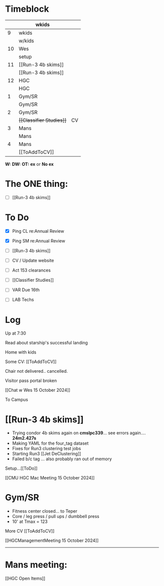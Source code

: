 # Timeblock

|     | wkids                      |     |
| --- | -------------------------- | --- |
| 9   | wkids                      |     |
|     | w/kids                     |     |
| 10  | Wes                        |     |
|     | setup                      |     |
| 11  | [[Run-3 4b skims]]         |     |
|     | [[Run-3 4b skims]]         |     |
| 12  | HGC                        |     |
|     | HGC                        |     |
| 1   | Gym/SR                     |     |
|     | Gym/SR                     |     |
| 2   | Gym/SR                     |     |
|     | ~~[[Classifier Studies]]~~ | CV  |
| 3   | Mans                       |     |
|     | Mans                       |     |
| 4   | Mans                       |     |
|     | [[ToAddToCV]]              |     |

**W:**
**DW:**
**OT:**
**ex** or **No ex**

# The ONE thing: 
- [ ] [[Run-3 4b skims]]


# To Do
- [x] Ping CL re:Annual Review
- [x] Ping SM re:Annual Review
- [ ] [[Run-3 4b skims]]
- [ ] CV / Update website
- [ ] Act 153 clearances
- [ ] [[Classifier Studies]]
- [ ] VAR Due 16th
- [ ] LAB Techs


# Log

Up at 7:30 

Read about starship's successful landing

Home with kids

Some CV: [[ToAddToCV]]

Chair not delivered.. cancelled.

Visitor pass portal broken

[[Chat w Wes 15 October 2024]]

To Campus

# [[Run-3 4b skims]]
- Trying condor 4b skims again on **cmslpc339**... see errors again.... **24m2.427s**
- Making YAML for the four_tag dataset
- Fixes for Run3 clustering test jobs
- Starting Run3 [[Jet DeClustering]]
- Failed b/c tag ... also probably ran out of memory


Setup...[[ToDo]]


[[CMU HGC Mac Meeting 15 October 2024]]

# Gym/SR
- Fitness center closed... to Teper
- Core / leg press / pull ups / dumbbell press
- 10' at Tmax = 123

More CV [[ToAddToCV]]

[[HGCManagementMeeting 15 October 2024]]

---
# Mans meeting:
[[HGC Open Items]]